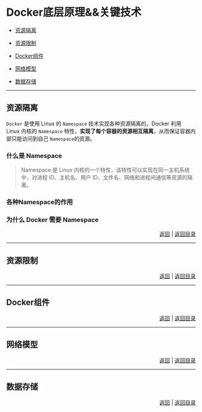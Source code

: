 #  <a name="top">Docker底层原理&&关键技术</a>



+ <a href="#namespace">资源隔离</a>

+ <a href="#cgroup">资源限制</a>

+ <a href="#component">Docker组件</a>

+ <a href="#network">网络模型</a>

+ <a href="#storage">数据存储</a>





----

##  <a name="namespace">资源隔离</a>

`Docker` 是使用 Linux 的 `Namespace` 技术实现各种资源隔离的，Docker 利用 Linux 内核的 `Namespace` 特性，**实现了每个容器的资源相互隔离**，从而保证容器内部只能访问到自己 `Namespace`的资源。

### 什么是 Namespace

> Namespace 是 Linux 内核的一个特性，该特性可以实现在同一主机系统中，对进程 ID、主机名、用户 ID、文件名、网络和进程间通信等资源的隔离。



### 各种Namespace的作用







### 为什么 Docker 需要 Namespace









<p align="right"><a href="#namespace">返回</a>&nbsp|&nbsp<a href="#top">返回目录</a></p>

-----

## <a name="cgroup">资源限制</a>









<p align="right"><a href="#cgroup">返回</a>&nbsp|&nbsp<a href="#top">返回目录</a></p>

----

## <a name="component">Docker组件</a>











<p align="right"><a href="#component">返回</a>&nbsp|&nbsp<a href="#top">返回目录</a></p>

----

## <a name="network">网络模型</a>











<p align="right"><a href="#network">返回</a>&nbsp|&nbsp<a href="#top">返回目录</a></p>

-----

## <a name="storage">数据存储</a>











<p align="right"><a href="#storage">返回</a>&nbsp|&nbsp<a href="#top">返回目录</a></p>